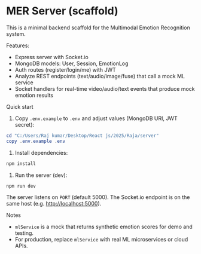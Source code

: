 # MER Server (scaffold)

This is a minimal backend scaffold for the Multimodal Emotion Recognition system.

Features:

- Express server with Socket.io
- MongoDB models: User, Session, EmotionLog
- Auth routes (register/login/me) with JWT
- Analyze REST endpoints (text/audio/image/fuse) that call a mock ML service
- Socket handlers for real-time video/audio/text events that produce mock emotion results

Quick start

1. Copy `.env.example` to `.env` and adjust values (MongoDB URI, JWT secret):

```powershell
cd "C:/Users/Raj kumar/Desktop/React js/2025/Raja/server"
copy .env.example .env
```

1. Install dependencies:

```powershell
npm install
```

1. Run the server (dev):

```powershell
npm run dev
```

The server listens on `PORT` (default 5000). The Socket.io endpoint is on the same host (e.g. [http://localhost:5000](http://localhost:5000)).

Notes

- `mlService` is a mock that returns synthetic emotion scores for demo and testing.
- For production, replace `mlService` with real ML microservices or cloud APIs.
